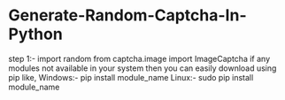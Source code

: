 # Generate-Random-Captcha-In-Python
step 1:-
  import random
  from captcha.image import ImageCaptcha
if any modules not available in your system then you can easily download using pip like,
Windows:-
  pip install module_name
Linux:-
sudo pip install module_name
